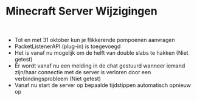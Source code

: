 # Minecraft Server Wijzigingen
<br>

- Tot en met 31 oktober kun je flikkerende pompoenen aanvragen
- PacketListenerAPI (plug-in) is toegevoegd
- Het is vanaf nu mogelijk om de helft van double slabs te hakken (Niet getest)
- Er wordt vanaf nu een melding in de chat gestuurd wanneer iemand zijn/haar connectie met de server is verloren door een verbindingsprobleem (Niet getest)
- Vanaf nu start de server op bepaalde tijdstippen automatisch opnieuw op
